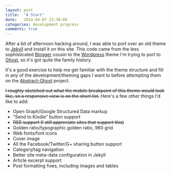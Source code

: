 ```yaml
---
layout: post
title:  "A Start"
date:   2014-04-07 23:30:09
categories: development progress
comments: true
---
```


After a bit of afternoon hacking around, I was able to port over an old theme to [Jekyll](http://jekyllrb.com) and install it on this site. This code came from the less sophisticated [Blogger](http://blogger.com) cousin to the [Wordpress](http://www.wordpress.org) theme I'm trying to port to [Ghost](http://ghost.org), so it's got quite the family history.

It's a good exercise to help me get familiar with the theme structure and fill in any of the development/theming gaps I want to before attempting them on the [Abstract-Ghost](https://github.com/cbajgier/abstract-ghost) project.

~~I roughly sketched out what the mobile breakpoint of this theme would look like, so a responsive view is on the short list.~~ Here's a few other things I'd like to add:

* Open Graph/Google Structured Data markup
* "Send to Kindle" button support
* ~~RSS support (I still appreciate sites that support this)~~
* Golden ratio/typographic golden ratio, 960 grid
* Web fonts/font icons
* Cover image
* All the Facebook/Twitter/G+ sharing button support
* Category/tag navigation
* Better site meta-data configuration in Jekyll
* Article excerpt support
* Post formatting fixes, including images and tables
